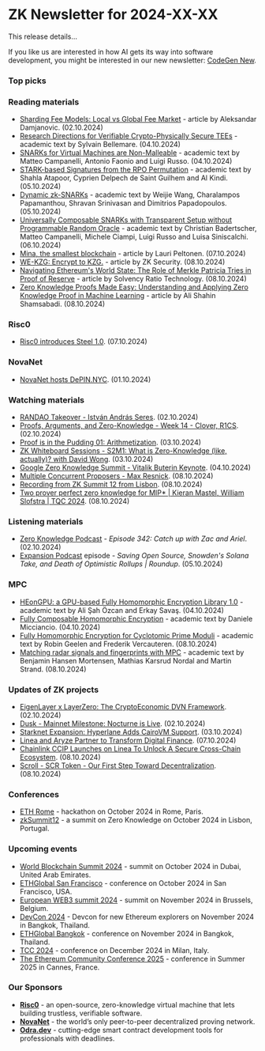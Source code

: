# ZK Newsletter for 2024-XX-XX
This release details...

If you like us are interested in how AI gets its way into software development, you might be interested in our new newsletter: [CodeGen New](https://codegen.substack.com/p/codegen-news-for-2024-10-07). 

### Top picks

### Reading materials 
* [Sharding Fee Models: Local vs Global Fee Market](https://nil.foundation/blog/post/sharding_fee_models) - article by Aleksandar Damjanovic. (02.10.2024)
* [Research Directions for Verifiable Crypto-Physically Secure TEEs](https://arxiv.org/pdf/2410.03183) - academic text by Sylvain Bellemare. (04.10.2024)
* [SNARKs for Virtual Machines are Non-Malleable](https://eprint.iacr.org/2024/1551.pdf) - academic text by Matteo Campanelli, Antonio Faonio and Luigi Russo. (04.10.2024)
* [STARK-based Signatures from the RPO Permutation](https://eprint.iacr.org/2024/1553.pdf) - academic text by Shahla Atapoor, Cyprien Delpech de Saint Guilhem and Al Kindi. (05.10.2024)
* [Dynamic zk-SNARKs](https://eprint.iacr.org/2024/1566.pdf) - academic text by Weijie Wang, Charalampos Papamanthou, Shravan Srinivasan and Dimitrios Papadopoulos. (05.10.2024)
* [Universally Composable SNARKs with Transparent Setup without Programmable Random Oracle](https://eprint.iacr.org/2024/1549.pdf) - academic text by Christian Badertscher, Matteo Campanelli, Michele Ciampi, Luigi Russo and Luisa Siniscalchi. (06.10.2024)
* [Mina, the smallest blockchain](https://medium.com/@laurippeltonen/mina-the-smallest-blockchain-b4096f10c896) - article by Lauri Peltonen. (07.10.2024)
* [WE-KZG: Encrypt to KZG.](https://www.zksecurity.xyz/blog/posts/kzg-we/) - article by ZK Security. (08.10.2024)
* [Navigating Ethereum's World State: The Role of Merkle Patricia Tries in Proof of Reserve](https://hackernoon.com/navigating-ethereums-world-state-the-role-of-merkle-patricia-tries-in-proof-of-reserve) - article by  Solvency Ratio Technology. (08.10.2024)
* [Zero Knowledge Proofs Made Easy: Understanding and Applying Zero Knowledge Proof in Machine Learning](https://medium.com/@ashahin.ee/zero-knowledge-proofs-made-easy-understanding-and-applying-zero-knowledge-proof-in-machine-ccc3a41853c2) - article by Ali Shahin Shamsabadi. (08.10.2024)

### Risc0
* [Risc0 introduces Steel 1.0](https://risczero.com/blog/introducing-steel-1.0). (07.10.2024)
 
### NovaNet 
* [NovaNet hosts DePIN.NYC](https://x.com/NovaNet_zkp/status/1839755075587014969). (01.10.2024)

### Watching materials
* [RANDAO Takeover - István András Seres](https://www.youtube.com/watch?v=pw5K_Olzsxs). (02.10.2024)
* [Proofs, Arguments, and Zero-Knowledge - Week 14 - Clover, R1CS](https://www.youtube.com/watch?v=IPzX-jgvRTM). (02.10.2024)
* [Proof is in the Pudding 01: Arithmetization](https://www.youtube.com/watch?v=QjNVYgEorec). (03.10.2024)
* [ZK Whiteboard Sessions - S2M1: What is Zero-Knowledge (like, actually)? with David Wong](https://www.youtube.com/watch?v=ksTTyt0GTvQ). (03.10.2024)
* [Google Zero Knowledge Summit - Vitalik Buterin Keynote](https://www.youtube.com/watch?v=TAg0EXhE6pU). (04.10.2024)
* [Multiple Concurrent Proposers - Max Resnick](https://www.youtube.com/watch?v=NNWfYRUMtf4). (08.10.2024)
* [Recording from ZK Summit 12 from Lisbon](https://www.youtube.com/watch?v=lVvct93zJz0). (08.10.2024)
* [Two prover perfect zero knowledge for MIP* | Kieran Mastel, William Slofstra | TQC 2024](https://www.youtube.com/watch?v=FkjORGHi2u8). (08.10.2024)

### Listening materials
* [Zero Knowledge Podcast](https://zeroknowledge.fm/342-2/) - *Episode 342: Catch up with Zac and Ariel*. (02.10.2024)
* [Expansion Podcast](https://www.youtube.com/watch?v=WFogy3DYcp0) episode - *Saving Open Source, Snowden's Solana Take, and Death of Optimistic Rollups | Roundup*. (05.10.2024)

### MPC
* [HEonGPU: a GPU-based Fully Homomorphic Encryption Library 1.0](https://eprint.iacr.org/2024/1543.pdf) - academic text by Ali Şah Özcan and Erkay Savaş. (04.10.2024)
* [Fully Composable Homomorphic Encryption](https://eprint.iacr.org/2024/1545.pdf) - academic text by Daniele Micciancio. (04.10.2024)
* [Fully Homomorphic Encryption for Cyclotomic Prime Moduli](https://eprint.iacr.org/2024/1587.pdf) - academic text by Robin Geelen and Frederik Vercauteren. (08.10.2024)
* [Matching radar signals and fingerprints with MPC](https://eprint.iacr.org/2024/1590.pdf) - academic text by Benjamin Hansen Mortensen, Mathias Karsrud Nordal and Martin Strand. (08.10.2024)

### Updates of ZK projects
* [EigenLayer x LayerZero: The CryptoEconomic DVN Framework](https://www.blog.eigenlayer.xyz/dvn/). (02.10.2024)
* [Dusk - Mainnet Milestone: Nocturne is Live](https://dusk.network/news/mainnet-milestone-nocturne-is-live/). (02.10.2024)
* [Starknet Expansion: Hyperlane Adds CairoVM Support](https://medium.com/hyperlane/starknet-expansion-hyperlane-adds-cairovm-support-29a4cfd69114). (03.10.2024)
* [Linea and Aryze Partner to Transform Digital Finance](https://linea.mirror.xyz/E_Z1rryhlGhMcCZaeeFtA_6xtK9Q8TLikyrg1bxHcYI). (07.10.2024)
* [Chainlink CCIP Launches on Linea To Unlock A Secure Cross-Chain Ecosystem](https://linea.mirror.xyz/IhVOv6yESeYaSiFNiPrqPlncIaNAplW2hwtxxDB73Mg). (08.10.2024)
* [Scroll - SCR Token - Our First Step Toward Decentralization](https://scroll.io/blog/scr-token). (08.10.2024)
 
### Conferences
* [ETH Rome](https://form.jotform.com/241011812625343) - hackathon on October 2024 in Rome, Paris.
* [zkSummit12](https://www.zksummit.com/) - a summit on Zero Knowledge on October 2024 in Lisbon, Portugal.

### Upcoming events
* [World Blockchain Summit 2024](https://worldblockchainsummit.com/dxb-oct-24/) - summit on October 2024 in Dubai, United Arab Emirates.
* [ETHGlobal San Francisco](https://ethglobal.com/events/sanfrancisco2024) - conference on October 2024 in San Francisco, USA.
* [European WEB3 summit 2024](https://www.web3eurosummit.eu/) - summit on November 2024 in Brussels, Belgium.
* [DevCon 2024](https://devcon.org/) - Devcon for new Ethereum explorers on November 2024 in Bangkok, Thailand.
* [ETHGlobal Bangkok](https://ethglobal.com/events/bangkok) - conference on November 2024 in Bangkok, Thailand. 
* [TCC 2024](https://tcc.iacr.org/2024/) - conference on December 2024 in Milan, Italy.
* [The Ethereum Community Conference 2025](https://ethcc.io/) - conference in Summer 2025 in Cannes, France.

### Our Sponsors
* **[Risc0](https://www.risczero.com/)** - an open-source, zero-knowledge virtual machine that lets building trustless, verifiable software.
* **[NovaNet](https://www.novanet.xyz/)** - the world’s only peer-to-peer decentralized proving network.
* **[Odra.dev](https://odra.dev)** - cutting-edge smart contract development tools for professionals with deadlines.
